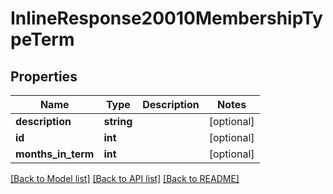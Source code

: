 # InlineResponse20010MembershipTypeTerm

## Properties
Name | Type | Description | Notes
------------ | ------------- | ------------- | -------------
**description** | **string** |  | [optional] 
**id** | **int** |  | [optional] 
**months_in_term** | **int** |  | [optional] 

[[Back to Model list]](../README.md#documentation-for-models) [[Back to API list]](../README.md#documentation-for-api-endpoints) [[Back to README]](../README.md)


